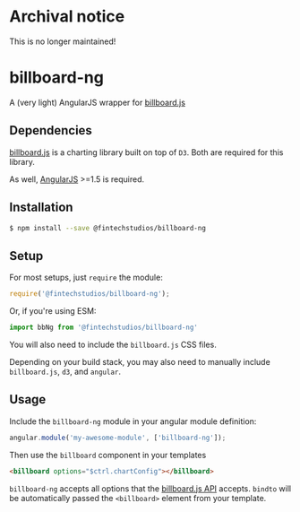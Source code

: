 # Archival notice

This is no longer maintained! 


# billboard-ng
A (very light) AngularJS wrapper for [billboard.js](https://naver.github.io/billboard.js/)

## Dependencies
[billboard.js](https://github.com/naver/billboard.js) is a charting library built on top of `D3`. Both are required
for this library.

As well, [AngularJS](https://angularjs.org/) >=1.5 is required.


## Installation
```sh
$ npm install --save @fintechstudios/billboard-ng
```


## Setup
For most setups, just `require` the module:
```js
require('@fintechstudios/billboard-ng');
```

Or, if you're using ESM:
```js
import bbNg from '@fintechstudios/billboard-ng'
```

You will also need to include the `billboard.js` CSS files.

Depending on your build stack, you may also need to manually include `billboard.js`, `d3`, and `angular`.


## Usage
Include the `billboard-ng` module in your angular module definition:
```js
angular.module('my-awesome-module', ['billboard-ng']);
```

Then use the `billboard` component in your templates
```html
<billboard options="$ctrl.chartConfig"></billboard>
```

`billboard-ng` accepts all options that the [billboard.js API](https://naver.github.io/billboard.js/release/latest/doc/)
accepts. `bindto` will be automatically passed the `<billboard>` element from your template.
